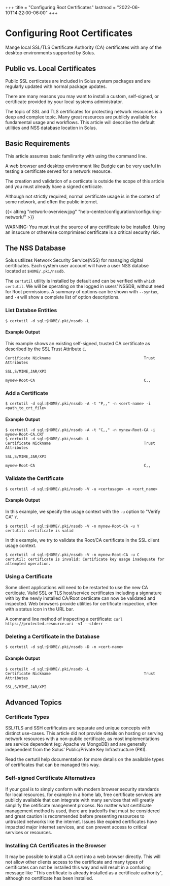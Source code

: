 +++
title = "Configuring Root Certificates"
lastmod = "2022-06-10T14:22:00-06:00"
+++
# Configuring Root Certificates

Mange local SSL/TLS Certificate Authority (CA) certificates with any of the desktop environments supported by Solus.

## Public vs. Local Certificates

Public SSL certiicates are included in Solus system packages and are regularly updated with normal package updates.

There are many reasons you may want to install a custom, self-signed, or certificate provided by your local systems administrator.

The topic of SSL and TLS certificates for protecting network resources is a deep and complex topic. Many great resources are publicly available for fundamental usage and workflows. This article will describe the default utilities and NSS database location in Solus.

## Basic Requirements

This article assumes basic familirarity with using the command line. 

A web browser and desktop environment like Budgie can be very useful in testing a certificate served for a network resource.

The creation and validation of a certiicate is outside the scope of this article and you must already have a signed certiicate. 

Although not strictly required, normal certificate usage is in the context of some network, and often the public internet. 

{{< altimg "network-overview.jpg" "help-center/configuration/configuring-network/" >}}

WARNING: You must trust the source of any certificate to be installed. Using an insucure or otherwise comprimised certificate is a critical security risk.

## The NSS Database

Solus utilizes Network Security Service(NSS) for managing digital certificates. Each system user account will have a user NSS databse located at `$HOME/.pki/nssdb`.   

The `certutil` utility is installed by default and can be verified with `which certutil`. We will be operating on the logged in users' NSSDB, without need for Root permissions. A summary of options can be shown with `--syntax`, and `-H` will show a complete list of option descriptions.

### List Databse Entities

`$ certutil -d sql:$HOME/.pki/nssdb -L`

#### Example Output

This example shows an existing self-signed, trusted CA certificate as described by the SSL Trust Attribute `C`.

```
Certificate Nickname                                         Trust Attributes
                                                             SSL,S/MIME,JAR/XPI

mynew-Root-CA                                                C,,
```

### Add a Certificate

`$ certutil -d sql:$HOME/.pki/nssdb -A -t "P,," -n <cert-name> -i <path_to_crt_file>`

#### Example Output

```
$ certutil -d sql:$HOME/.pki/nssdb -A -t "C,," -n mynew-Root-CA -i mynew-Root-CA.CRT
$ certuilt -d sql:$HOME/.pki/nssdb -L
Certificate Nickname                                         Trust Attributes
                                                             SSL,S/MIME,JAR/XPI

mynew-Root-CA                                                C,,
```

### Validate the Certificate

`$ certutil -d sql:$HOME/.pki/nssdb -V -u <certusage> -n <cert_name>`

#### Example Output

In this example, we specify the usage context with the `-u` option to "Verify CA" `Y`.

```
$ certutil -d sql:$HOME/.pki/nssdb -V -n mynew-Root-CA -u Y
certutil: certificate is valid
```

In this example, we try to validate the Root/CA certificate in the SSL client usage context.

```
$ certutil -d sql:$HOME/.pki/nssdb -V -n mynew-Root-CA -u C
certutil: certificate is invalid: Certificate key usage inadequate for attempted operation.
```

### Using a Certificate

Some client applications will need to be restarted to use the new CA certiicate. Valid SSL or TLS host/service certificates including a signnature with by the newly installed CA/Root certiicate can now be validated and inspected. Web browsers provide utilities for certificate inspection, often with a status icon in the URL bar. 

A command line method of inspecting a certificate: `curl https://protected.resource.uri -vI --stderr -`

### Deleting a Certificate in the Database

`$ certutil -d sql:$HOME/.pki/nssdb -D -n <cert-name>`

#### Example Output

```
$ certuilt -d sql:$HOME/.pki/nssdb -L
Certificate Nickname                                         Trust Attributes
                                                             SSL,S/MIME,JAR/XPI
```

## Advanced Topics

### Certificate Types

SSL/TLS and SSH certificates are separate and unique concepts with distinct use-cases. This article did not provide details on hosting or serving network resources with a non-public certificate, as most implementations are service dependent (eg: Apache vs MongoDB) and are generally independent from the Solus' Public/Private Key Infrastructure (PKI).

Read the certutil help documentation for more details on the available types of certificates that can be managed this way.

### Self-signed Certificate Alternatives

If your goal is to simply conform with modern browser security standards for local resources, for example in a home lab, free certificate services are publicly available that can integrate with many services that will greatly simplify the cetificate mangement process. No matter what certificate management  method is used, there are tradeoffs that must be considered and great caution is recommended before presenting resources to untrusted networks like the internet. Issues like expired certificates have impacted major internet services, and can prevent access to critical services or resources. 

### Installing CA Certificates in the Browser

It may be possible to install a CA cert into a web browser directly. This will not allow other clients access to the certificate and many types of certificates can not be installed this way and will result in a confusing message like "This certificate is already installed as a certificate authority", although no certificate has been installed.
